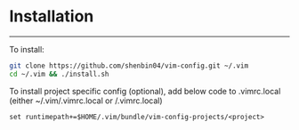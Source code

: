 # Installation
--------------

To install:
```sh
git clone https://github.com/shenbin04/vim-config.git ~/.vim
cd ~/.vim && ./install.sh
```

To install project specific config (optional), add below code to .vimrc.local (either ~/.vim/.vimrc.local or <project>/.vimrc.local)
```vim
set runtimepath+=$HOME/.vim/bundle/vim-config-projects/<project>
```
